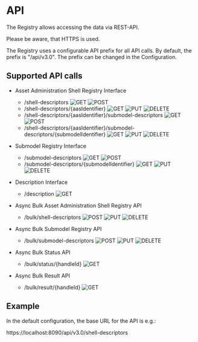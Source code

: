 # API

The Registry allows accessing the data via REST-API.

Please be aware, that HTTPS is used.

The Registry uses a configurable API prefix for all API calls. By default, the prefix is "/api/v3.0". The prefix can be changed in the Configuration.

## Supported API calls

-   Asset Administration Shell Registry Interface
    -   /shell-descriptors ![GET](https://img.shields.io/badge/GET-blue) ![POST](https://img.shields.io/badge/POST-brightgreen)
    -   /shell-descriptors/{aasIdentifier} ![GET](https://img.shields.io/badge/GET-blue) ![PUT](https://img.shields.io/badge/PUT-orange) ![DELETE](https://img.shields.io/badge/DELETE-red)
    -   /shell-descriptors/{aasIdentifier}/submodel-descriptors ![GET](https://img.shields.io/badge/GET-blue) ![POST](https://img.shields.io/badge/POST-brightgreen)
    -   /shell-descriptors/{aasIdentifier}/submodel-descriptors/{submodelIdentifier} ![GET](https://img.shields.io/badge/GET-blue) ![PUT](https://img.shields.io/badge/PUT-orange) ![DELETE](https://img.shields.io/badge/DELETE-red)

-   Submodel Registry Interface
    -   /submodel-descriptors ![GET](https://img.shields.io/badge/GET-blue) ![POST](https://img.shields.io/badge/POST-brightgreen)
    -   /submodel-descriptors/{submodelIdentifier} ![GET](https://img.shields.io/badge/GET-blue) ![PUT](https://img.shields.io/badge/PUT-orange) ![DELETE](https://img.shields.io/badge/DELETE-red)

-   Description Interface
    -   /description ![GET](https://img.shields.io/badge/GET-blue)

-   Async Bulk Asset Administration Shell Registry API
    -   /bulk/shell-descriptors ![POST](https://img.shields.io/badge/POST-brightgreen) ![PUT](https://img.shields.io/badge/PUT-orange) ![DELETE](https://img.shields.io/badge/DELETE-red)

-   Async Bulk Submodel Registry API
    -   /bulk/submodel-descriptors ![POST](https://img.shields.io/badge/POST-brightgreen) ![PUT](https://img.shields.io/badge/PUT-orange) ![DELETE](https://img.shields.io/badge/DELETE-red)

-   Async Bulk Status API
    -   /bulk/status/{handleId} ![GET](https://img.shields.io/badge/GET-blue)

-   Async Bulk Result API
    -   /bulk/result/{handleId} ![GET](https://img.shields.io/badge/GET-blue)

## Example

In the default configuration, the base URL for the API is e.g.:

https://localhost:8090/api/v3.0/shell-descriptors
